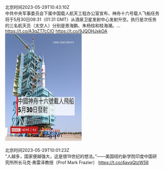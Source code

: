 北京时间2023-05-29T10:43:10Z<br>中共中央军事委员会下属中国载人航天工程办公室宣布，神舟十六号载人飞船任务将于5月30日09:31（01:31 GMT）从酒泉卫星发射中心发射升空。执行是次任务的三名航天员（太空人）分别是景海鹏、朱杨柱和桂海潮。… https://t.co/A3qZT7cCIO https://t.co/9JQOHJxkOA<br><img src='/temp/image/2023/u-Month-5/1663013083026194433_0.jpg' width='250' height='350'><br><br>北京时间2023-05-29T10:01:23Z<br>“人越多，国家便越强大，这是很19世纪的想法。”——美国纽约新学院印度中国研究所所长马克·弗雷泽教授（Prof Mark Frazier） https://t.co/4avqQtzW58<br><br><br>